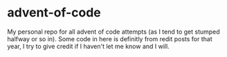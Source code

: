 # advent-of-code

My personal repo for all advent of code attempts (as I tend to get stumped halfway or so in).
Some code in here is definitly from redit posts for that year, I try to give credit if I haven't
let me know and I will.


